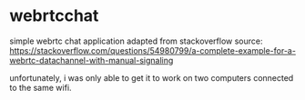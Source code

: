# webrtcchat
simple webrtc chat application adapted from stackoverflow
source: https://stackoverflow.com/questions/54980799/a-complete-example-for-a-webrtc-datachannel-with-manual-signaling

unfortunately, i was only able to get it to work on two computers connected to the same wifi.
